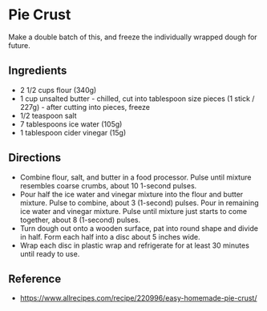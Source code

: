 # Pie Crust

Make a double batch of this, and freeze the individually wrapped dough for future.

## Ingredients

- 2 1/2 cups flour (340g)
- 1 cup unsalted butter - chilled, cut into tablespoon size pieces (1 stick / 227g) - after cutting into pieces, freeze
- 1/2 teaspoon salt
- 7 tablespoons ice water (105g)
- 1 tablespoon cider vinegar (15g)

## Directions

- Combine flour, salt, and butter in a food processor. Pulse until mixture resembles coarse crumbs, about 10 1-second pulses.
- Pour half the ice water and vinegar mixture into the flour and butter mixture. Pulse to combine, about 3 (1-second) pulses. Pour in remaining ice water and vinegar mixture. Pulse until mixture just starts to come together, about 8 (1-second) pulses.
- Turn dough out onto a wooden surface, pat into round shape and divide in half. Form each half into a disc about 5 inches wide.
- Wrap each disc in plastic wrap and refrigerate for at least 30 minutes until ready to use.

## Reference

- https://www.allrecipes.com/recipe/220996/easy-homemade-pie-crust/
